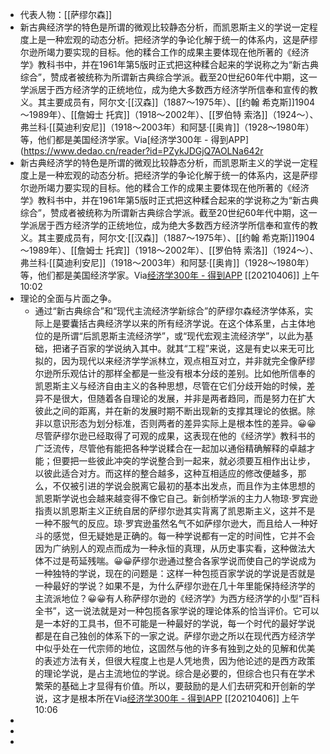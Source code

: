 - 代表人物：[[萨缪尔森]]
- 新古典经济学的特色是所谓的微观比较静态分析，而凯恩斯主义的学说一定程度上是一种宏观的动态分析。把经济学的争论化解于统一的体系内，这是萨缪尔逊所竭力要实现的目标。他的糅合工作的成果主要体现在他所著的《经济学》教科书中，并在1961年第5版时正式把这种糅合起来的学说称之为“新古典综合”，赞成者被统称为所谓新古典综合学派。截至20世纪60年代中期，这一学派居于西方经济学的正统地位，成为绝大多数西方经济学所信奉和宣传的教义。其主要成员有，阿尔文·[[汉森]]（1887～1975年）、[[约翰 希克斯]]1904～1989年）、[[詹姆士 托宾]]（1918～2002年）、[[罗伯特 索洛]]（1924～）、弗兰科·[[莫迪利安尼]]（1918～2003年）和阿瑟·[[奥肯]]（1928～1980年）等，他们都是美国经济学家。Via[经济学300年 - 得到APP](https://www.dedao.cn/reader?id=PZykJDGjQ7AOLNa642r
- 新古典经济学的特色是所谓的微观比较静态分析，而凯恩斯主义的学说一定程度上是一种宏观的动态分析。把经济学的争论化解于统一的体系内，这是萨缪尔逊所竭力要实现的目标。他的糅合工作的成果主要体现在他所著的《经济学》教科书中，并在1961年第5版时正式把这种糅合起来的学说称之为“新古典综合”，赞成者被统称为所谓新古典综合学派。截至20世纪60年代中期，这一学派居于西方经济学的正统地位，成为绝大多数西方经济学所信奉和宣传的教义。其主要成员有，阿尔文·[[汉森]]（1887～1975年）、[[约翰 希克斯]]1904～1989年）、[[詹姆士 托宾]]（1918～2002年）、[[罗伯特 索洛]]（1924～）、弗兰科·[[莫迪利安尼]]（1918～2003年）和阿瑟·[[奥肯]]（1928～1980年）等，他们都是美国经济学家。Via[经济学300年 - 得到APP](https://www.dedao.cn/reader?id=PZykJDGjQ7AOLNa642rbP8dkEgemKDwdRAWXoVRjpBxl95MJzqvYGynZ18MEl5Bo) [[20210406]] 上午10:02
- 理论的全面与片面之争。
    - 通过“新古典综合”和“现代主流经济学新综合”的萨缪尔森经济学体系，实际上是要囊括古典经济学以来的所有经济学说。在这个体系里，占主体地位的是所谓“后凯恩斯主流经济学”，或“现代宏观主流经济学”，以此为基础，把诸子百家的学说纳入其中。就其“工程”来说，这是有史以来无可比拟的，因为现代以来经济学学派林立，观点相互对立，并非就完全像萨缪尔逊所乐观估计的那样全都是一些没有根本分歧的差别。比如他所信奉的凯恩斯主义与经济自由主义的各种思想，尽管在它们分歧开始的时候，差异不是很大，但随着各自理论的发展，并非是两者趋同，而是努力在扩大彼此之间的距离，并在新的发展时期不断出现新的支撑其理论的依据。除非以意识形态为划分标准，否则两者的差异实际上是根本性的差异。😀😀尽管萨缪尔逊已经取得了可观的成果，这表现在他的《经济学》教科书的广泛流传，尽管他有能把各种学说糅合在一起加以通俗精确解释的卓越才能；但要把一些彼此冲突的学说整合到一起来，就必须要互相作出让步，以彼此适合对方。而这样的整合越多，这种互相适应的修改便越多，那么，不仅被引进的学说会脱离它最初的基本出发点，而且作为主体思想的凯恩斯学说也会越来越变得不像它自己。新剑桥学派的主力人物琼·罗宾逊指责以凯恩斯主义正统自居的萨缪尔逊其实背离了凯恩斯主义，这并不是一种不服气的反应。琼·罗宾逊虽然名气不如萨缪尔逊大，而且给人一种好斗的感觉，但无疑她是正确的。每一种学说都有一定的时间性，它并不会因为广纳别人的观点而成为一种永恒的真理，从历史事实看，这种做法大体不过是苟延残喘。😀😀萨缪尔逊通过整合各家学说而使自己的学说成为一种独特的学说，现在的问题是：这样一种包揽百家学说的学说是否就是一种最好的学说？如果不是，为什么萨缪尔逊在几十年里能保持经济学的主流派地位？😀😀有人称萨缪尔逊的《经济学》为西方经济学的小型“百科全书”，这一说法就是对一种包揽各家学说的理论体系的恰当评价。它可以是一本好的工具书，但不可能是一种最好的学说，每一个时代的最好学说都是在自己独创的体系下的一家之说。萨缪尔逊之所以在现代西方经济学中似乎处在一代宗师的地位，这固然与他的许多有独到之处的见解和优美的表述方法有关，但很大程度上也是人凭地贵，因为他论述的是西方政策的理论学说，是占主流地位的学说。综合是必要的，但综合也只有在学术繁荣的基础上才显得有价值。所以，要鼓励的是人们去研究和开创新的学说，这才是根本所在Via[经济学300年 - 得到APP](https://www.dedao.cn/reader?id=PZykJDGjQ7AOLNa642rbP8dkEgemKDwdRAWXoVRjpBxl95MJzqvYGynZ18MEl5Bo) [[20210406]] 上午10:06
- 
- 
- 
